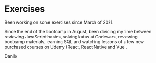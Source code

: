 <h1>Exercises</h1>

Been working on some exercises since March of 2021.

Since the end of the bootcamp in August, been dividing my time between reviewing JavaScript basics, solving katas at Codewars, reviewing bootcamp materials, learning SQL and watching lessons of a few new purchased courses on Udemy (React, React Native and Vue).

Danilo
